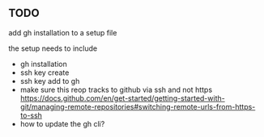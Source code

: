 ## TODO

add gh installation to a setup file

the setup needs to include
- gh installation
- ssh key create
- ssh key add to gh
- make sure this reop tracks to github via ssh and not https
  https://docs.github.com/en/get-started/getting-started-with-git/managing-remote-repositories#switching-remote-urls-from-https-to-ssh
- how to update the gh cli?
